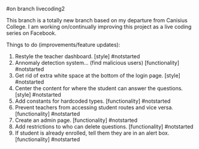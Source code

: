 #on branch livecoding2

This branch is a totally new branch based on my departure from Canisius College. I am working on/continually improving this project as a live coding series on Facebook.

Things to do (improvements/feature updates):

1. Restyle the teacher dashboard. [style] #notstarted
2. Annomaly detection system... (find malicious users) [functionality] #notstarted
3. Get rid of extra white space at the bottom of the login page. [style] #notstarted
4. Center the content for where the student can answer the questions. [style] #notstarted
5. Add constants for hardcoded types. [functionality] #notstarted
6. Prevent teachers from accessing student routes and vice versa. [functionality] #notstarted
7. Create an admin page. [functionality] #notstarted
8. Add restrictions to who can delete questions. [functionality] #notstarted
9. If student is already enrolled, tell them they are in an alert box. [functionality] #notstarted

